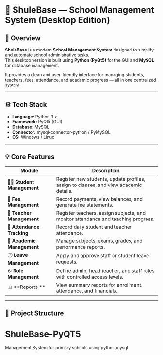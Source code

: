 # 🏫 ShuleBase — School Management System (Desktop Edition)

## 📘 Overview
**ShuleBase** is a modern **School Management System** designed to simplify and automate school administrative tasks.  
This desktop version is built using **Python (PyQt5)** for the GUI and **MySQL** for database management.

It provides a clean and user-friendly interface for managing students, teachers, fees, attendance, and academic progress — all in one centralized system.

---

## ⚙️ Tech Stack
- **Language:** Python 3.x  
- **Framework:** PyQt5 (GUI)  
- **Database:** MySQL  
- **Connector:** mysql-connector-python / PyMySQL  
- **OS:** Windows / Linux  

---

## 💡 Core Features
| Module | Description |
|--------|--------------|
| 🧍‍♂️ **Student Management** | Register new students, update profiles, assign to classes, and view academic details. |
| 🧾 **Fee Management** | Record payments, view balances, and generate fee statements. |
| 🏫 **Teacher Management** | Register teachers, assign subjects, and monitor attendance and teaching progress. |
| 📅 **Attendance Tracking** | Record daily student and teacher attendance. |
| 📘 **Academic Management** | Manage subjects, exams, grades, and performance reports. |
| 🕒 **Leave Management** | Apply and approve staff or student leave requests. |
| ⚙️ **Role Management** | Define admin, head teacher, and staff roles with controlled access levels. |
| 📊 **Reports ** | View summary reports for enrollment, attendance, and financials. |

---

## 🧩 Project Structure
# ShuleBase-PyQT5
Management System for primary schools using python,mysql
